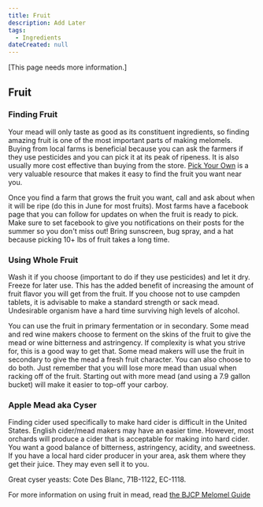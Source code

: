 ```yaml
---
title: Fruit
description: Add Later
tags:
  - Ingredients
dateCreated: null
---
```


[This page needs more information.]

## Fruit

### Finding Fruit

Your mead will only taste as good as its constituent ingredients, so finding amazing fruit is one of the most important parts of making melomels.  Buying from local farms is beneficial because you can ask the farmers if they use pesticides and you can pick it at its peak of ripeness.  It is also usually more cost effective than buying from the store.  [Pick Your Own](http://www.pickyourown.org/index.htm#states) is a very valuable resource that makes it easy to find the fruit you want near you.

Once you find a farm that grows the fruit you want, call and ask about when it will be ripe (do this in June for most fruits).  Most farms have a facebook page that you can follow for updates on when the fruit is ready to pick.  Make sure to set facebook to give you notifications on their posts for the summer so you don't miss out!  Bring sunscreen, bug spray, and a hat because picking 10+ lbs of fruit takes a long time.

### Using Whole Fruit

Wash it if you choose (important to do if they use pesticides) and let it dry.  Freeze for later use.  This has the added benefit of increasing the amount of fruit flavor you will get from the fruit.  If you choose not to use campden tablets, it is advisable to make a standard strength or sack mead.  Undesirable organism have a hard time surviving high levels of alcohol.

You can use the fruit in primary fermentation or in secondary.  Some mead and red wine makers choose to ferment on the skins of the fruit to give the mead or wine bitterness and astringency.  If complexity is what you strive for, this is a good way to get that.  Some mead makers will use the fruit in secondary to give the mead a fresh fruit character.  You can also choose to do both.  Just remember that you will lose more mead than usual when racking off of the fruit.  Starting out with more mead (and using a 7.9 gallon bucket) will make it easier to top-off your carboy.

### Apple Mead aka Cyser

Finding cider used specifically to make hard cider is difficult in the United States.  English cider/mead makers may have an easier time.  However, most orchards will produce a cider that is acceptable for making into hard cider.  You want a good balance of bitterness, astringency, acidity, and sweetness.  If you have a local hard cider producer in your area, ask them where they get their juice.  They may even sell it to you.

Great cyser yeasts: Cote Des Blanc, 71B-1122, EC-1118.

For more information on using fruit in mead, read [the BJCP Melomel Guide](http://www.bjcp.org/mead/melomel.pdf)